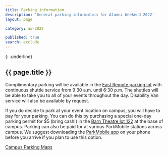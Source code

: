 ```yaml
---
title: Parking information
description: 'General parking information for Alumni Weekend 2022'
layout: page

category: aw-2022

published: true
search: exclude
---
```

{: .underline}
## {{ page.title }}

Complimentary parking will be available in the [East Remote parking lot](https://map.concept3d.com/?id=882#!m/337747) with continuous shuttle service from 9:30 a.m. until 6:30 p.m. The shuttles will be able to take you to all of your events throughout the day. Disability Van service will also be available by request.

If you do decide to park at your event location on campus, you will have to pay for your parking. You can do this by purchasing a special one-day parking permit for $5 (bring cash!) in the [Barn Theatre lot 122](https://map.concept3d.com/?id=882#!m/347160) at the base of campus. Parking can also be paid for at various ParkMobile stations across campus. We suggest downloading the [ParkMobile app](https://parkmobile.io) on your phone before you arrive if you plan to use this option. 

[Campus Parking Maps](https://www.ucsc.edu/map/)


